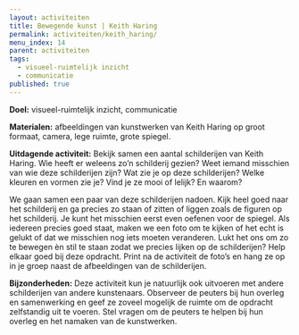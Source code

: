 ```yaml
---
layout: activiteiten
title: Bewegende kunst | Keith Haring
permalink: activiteiten/keith_haring/
menu_index: 14
parent: activiteiten
tags:
  - visueel-ruimtelijk inzicht
  - communicatie
published: true
---
```


**Doel:** visueel-ruimtelijk inzicht, communicatie

<p style="margin-top: 10px;"/>

**Materialen:** afbeeldingen van kunstwerken van Keith Haring op groot formaat, camera, lege ruimte, grote spiegel.

<p style="margin-top: 10px;"/>

**Uitdagende activiteit:** Bekijk samen een aantal schilderijen van Keith Haring. Wie heeft er weleens zo’n schilderij gezien? Weet iemand misschien van wie deze schilderijen zijn? Wat zie je op deze schilderijen? Welke kleuren en vormen zie je? Vind je ze mooi of lelijk? En waarom?

We gaan samen een paar van deze schilderijen nadoen. Kijk heel goed naar het schilderij en ga precies zo staan of zitten of liggen zoals de figuren op het schilderij. Je kunt het misschien eerst even oefenen voor de spiegel. Als iedereen precies goed staat, maken we een foto om te kijken of het echt is gelukt of dat we misschien nog iets moeten veranderen. Lukt het ons om zo te bewegen èn stil te staan zodat we precies lijken op de schilderijen? Help elkaar goed bij deze opdracht. Print na de activiteit de foto’s en hang ze op in je groep naast de afbeeldingen van de schilderijen.

<p style="margin-top: 10px;"/>

**Bijzonderheden:** Deze activiteit kun je natuurlijk ook uitvoeren met andere schilderijen van andere kunstenaars. Observeer de peuters bij hun overleg en samenwerking en geef ze zoveel mogelijk de ruimte om de opdracht zelfstandig uit te voeren. Stel vragen om de peuters te helpen bij hun overleg en het namaken van de kunstwerken.
